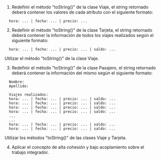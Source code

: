 1. Redefinir el método "toString()" de la clase Viaje, el string retornado deberá
contener los valores de cada atributo con el siguiente formato:
```
  hora: ... | fecha: ... | precio: ...
```
2.  Redefinir el método "toString()" de la clase Tarjeta, el string retornado deberá
contener la información de todos los viajes realizados según el siguiente formato:
```
  hora: ... | fecha: ... | precio: ... | saldo: ...
```
Utilizar el método "toString()" de la clase Viaje.

3. Redefinir el método "toString()" de la clase Pasajero, el string retornado deberá
contener la información del mismo según el siguiente formato:
```
  Nombre:
  Apellido:
  
  Viajes realizados:
  hora: ... | fecha: ... | precio: ... | saldo: ...
  hora: ... | fecha: ... | precio: ... | saldo: ...
  hora: ... | fecha: ... | precio: ... | saldo: ...
  hora: ... | fecha: ... | precio: ... | saldo: ...
  ...
  ...
  hora: ... | fecha: ... | precio: ... | saldo: ...
  hora: ... | fecha: ... | precio: ... | saldo: ...
```
Utilizar los métodos "toString()" de las clases Viaje y Tarjeta.

4. Aplicar el concepto de alta cohesión y bajo acoplamiento sobre el 
trabajo integrador.
